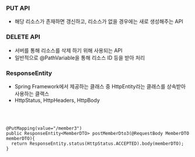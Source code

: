 ### PUT API
  - 해당 리소스가 존재하면 갱신하고, 리소스가 없을 경우에는 새로 생성해주는 API

### DELETE API
  - 서버를 통해 리소스를 삭제 하기 위해 사용되는 API
  - 일반적으로 @PathVariable을 통해 리소스 ID 등을 받아 처리

### ResponseEntity
  - Spring Framework에서 제공하는 클래스 중 HttpEntity라는 클래스를 상속받아 사용하는 클랙스
  - HttpStatus, HttpHeaders, HttpBody

<br></br>
```
@PutMapping(value="/member3")
public ResponseEntity<MemberDTO> postMemberDto3(@RequestBody MemberDTO memberDTO){
  return ResponseEntity.status(HttpStatus.ACCEPTED).body(memberDTO);
}
```
